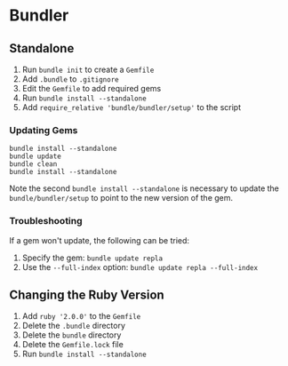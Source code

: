 # Bundler

## Standalone

1. Run `bundle init` to create a `Gemfile`
2. Add `.bundle` to `.gitignore`
3. Edit the `Gemfile` to add required gems
4. Run `bundle install --standalone`
5. Add `require_relative 'bundle/bundler/setup'` to the script

### Updating Gems

	bundle install --standalone
	bundle update
	bundle clean
	bundle install --standalone

Note the second `bundle install --standalone` is necessary to update the `bundle/bundler/setup` to point to the new version of the gem.

### Troubleshooting

If a gem won't update, the following can be tried:

1. Specify the gem: `bundle update repla`
2. Use the `--full-index` option: `bundle update repla --full-index`

## Changing the Ruby Version

1. Add `ruby '2.0.0'` to the `Gemfile`
2. Delete the `.bundle` directory
3. Delete the `bundle` directory
4. Delete the `Gemfile.lock` file
4. Run `bundle install --standalone`
